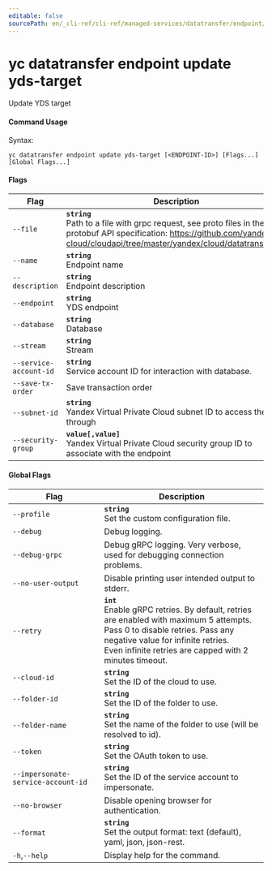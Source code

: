```yaml
---
editable: false
sourcePath: en/_cli-ref/cli-ref/managed-services/datatransfer/endpoint/update/yds-target.md
---
```


# yc datatransfer endpoint update yds-target

Update YDS target

#### Command Usage

Syntax: 

`yc datatransfer endpoint update yds-target [<ENDPOINT-ID>] [Flags...] [Global Flags...]`

#### Flags

| Flag | Description |
|----|----|
|`--file`|<b>`string`</b><br/>Path to a file with grpc request, see proto files in the protobuf API specification: https://github.com/yandex-cloud/cloudapi/tree/master/yandex/cloud/datatransfer/v1|
|`--name`|<b>`string`</b><br/>Endpoint name|
|`--description`|<b>`string`</b><br/>Endpoint description|
|`--endpoint`|<b>`string`</b><br/>YDS endpoint|
|`--database`|<b>`string`</b><br/>Database|
|`--stream`|<b>`string`</b><br/>Stream|
|`--service-account-id`|<b>`string`</b><br/>Service account ID for interaction with database.|
|`--save-tx-order`|Save transaction order|
|`--subnet-id`|<b>`string`</b><br/>Yandex Virtual Private Cloud subnet ID to access the YDS through|
|`--security-group`|<b>`value[,value]`</b><br/>Yandex Virtual Private Cloud security group ID to associate with the endpoint|

#### Global Flags

| Flag | Description |
|----|----|
|`--profile`|<b>`string`</b><br/>Set the custom configuration file.|
|`--debug`|Debug logging.|
|`--debug-grpc`|Debug gRPC logging. Very verbose, used for debugging connection problems.|
|`--no-user-output`|Disable printing user intended output to stderr.|
|`--retry`|<b>`int`</b><br/>Enable gRPC retries. By default, retries are enabled with maximum 5 attempts.<br/>Pass 0 to disable retries. Pass any negative value for infinite retries.<br/>Even infinite retries are capped with 2 minutes timeout.|
|`--cloud-id`|<b>`string`</b><br/>Set the ID of the cloud to use.|
|`--folder-id`|<b>`string`</b><br/>Set the ID of the folder to use.|
|`--folder-name`|<b>`string`</b><br/>Set the name of the folder to use (will be resolved to id).|
|`--token`|<b>`string`</b><br/>Set the OAuth token to use.|
|`--impersonate-service-account-id`|<b>`string`</b><br/>Set the ID of the service account to impersonate.|
|`--no-browser`|Disable opening browser for authentication.|
|`--format`|<b>`string`</b><br/>Set the output format: text (default), yaml, json, json-rest.|
|`-h`,`--help`|Display help for the command.|
